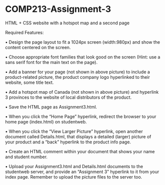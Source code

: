 # COMP213-Assignment-3
 HTML + CSS website with a hotspot map and a second page

Required Features:

•	Design the page layout to fit a 1024px screen (width:980px) and show the content centered on the screen. 

•	Choose appropriate font families that look good on the screen (Hint: use a sans serif font for the main text on the page).

•	Add a banner for your page (not shown in above picture) to include a product-related picture, the product company logo hyperlinked to their website, some title text.

•	Add a hotspot map of Canada (not shown in above picture) and hyperlink 3 provinces to the website of local distributors of the product.

•	Save the HTML page as Assignment3.html.

•	When you click the “Home Page” hyperlink, redirect the browser to your home page (index.html) on studentweb. 

•	When you click the “View Larger Picture” hyperlink, open another document called Details.html, that displays a detailed (larger) picture of your product and a “back” hyperlink to the product info page.
 
•	Create an HTML comment within your document that shows your name and student number.

•	Upload your Assignment3.html and Details.html documents to the studentweb server, and provide an “Assignment 3” hyperlink to it from your index page. Remember to upload the picture files to the server too.
